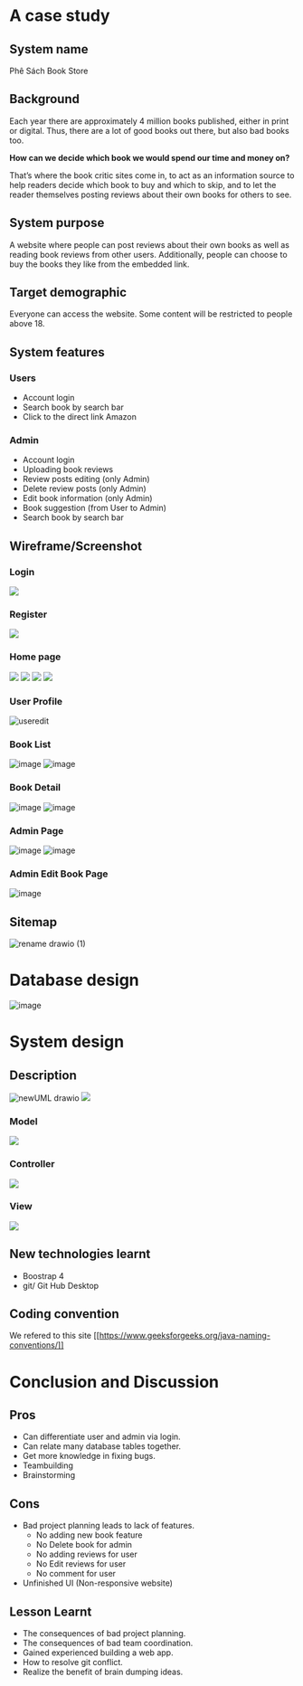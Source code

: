 # A case study  
## System name  
Phê Sách Book Store  
## Background  
Each year there are approximately 4 million books published, either in print or digital. Thus, there are a lot of good books out there, but also bad books too.  

**How can we decide which book we would spend our time and money on?**   

That’s where the book critic sites come in, to act as an information source to help readers decide which book to buy and which to skip, and to let the reader themselves posting reviews about their own books for others to see.
## System purpose  
A website where people can post reviews about their own books as well as reading book reviews from other users. Additionally, people can choose to buy the books they like from the embedded link.
## Target demographic  
Everyone can access the website. Some content will be restricted to people above 18.
## System features  
### Users
- Account login 
- Search book by search bar
- Click to the direct link Amazon
### Admin

- Account login  
- Uploading book reviews  
- Review posts editing (only Admin)  
- Delete review posts (only Admin)  
- Edit book information (only Admin)  
- Book suggestion (from User to Admin)  
- Search book by search bar

## Wireframe/Screenshot 
### Login
![](2022-07-18-19-06-52.png)
### Register
![](2022-07-18-19-07-40.png)
### Home page  
![](2022-07-18-19-10-39.png)
![](2022-07-18-19-10-50.png)
![](2022-07-18-19-11-01.png)
![](2022-07-18-19-12-01.png)
### User Profile
![useredit](https://user-images.githubusercontent.com/53222130/179523878-53f7b481-580e-460d-a570-5f0957168270.png)

### Book List
![image](https://user-images.githubusercontent.com/97070879/179509592-706acc8d-c79a-420d-b0aa-7a3a237e7774.png)
![image](https://user-images.githubusercontent.com/97070879/179509702-7f90bd22-a2ef-4ea2-9ab4-9942a8e244d2.png)
### Book Detail
![image](https://user-images.githubusercontent.com/97070879/179509860-85a07fed-5e5c-4ff7-b0ab-bebac0163eb5.png)
![image](https://user-images.githubusercontent.com/97070879/179509914-7020be92-230c-4e81-a561-6213ebe0eebf.png)
### Admin Page
![image](https://user-images.githubusercontent.com/97070879/179510270-d76b77ac-f8a1-4c10-9519-b3f77cacfe9e.png)
![image](https://user-images.githubusercontent.com/97070879/179510323-3636dcfa-7484-469a-930a-cd4dd2767432.png)
### Admin Edit Book Page
![image](https://user-images.githubusercontent.com/97070879/179510481-47de48e6-b63b-4e29-a3a7-5c101a781164.png)
## Sitemap  
![rename drawio (1)](https://user-images.githubusercontent.com/53222130/180460888-99c9d072-5e69-4b66-91fa-1db211470c4e.png)



# Database design  
![image](https://user-images.githubusercontent.com/97070879/179495755-050b0dcc-ac14-4398-8941-dc793066d53b.png)


# System design  
## Description  
![newUML drawio](https://user-images.githubusercontent.com/56794916/180467726-4ba7b37a-4c1d-40fe-9b4a-57c26f7b23d7.png)
![](https://user-images.githubusercontent.com/56794916/180607891-35d9fdd2-5ac7-44cf-8285-d9a7d85bc4d1.png)
### Model
![](2022-07-21-08-34-38.png)
### Controller
![](2022-07-21-08-35-05.png)
### View
![](2022-07-21-08-35-31.png)

## New technologies learnt  
- Boostrap 4
- git/ Git Hub Desktop
## Coding convention  
We refered to this site [[https://www.geeksforgeeks.org/java-naming-conventions/]]
# Conclusion and Discussion  
## Pros  
- Can differentiate user and admin via login.
- Can relate many database tables together.
- Get more knowledge in fixing bugs.
- Teambuilding
- Brainstorming
## Cons  
- Bad project planning leads to lack of features. 
  - No adding new book feature
  - No Delete book for admin
  - No adding reviews for user
  - No Edit reviews for user
  - No comment for user  
- Unfinished UI (Non-responsive website)
## Lesson Learnt

- The consequences of bad project planning.
- The consequences of bad team coordination.
- Gained experienced building a web app.
- How to resolve git conflict.
- Realize the benefit of brain dumping ideas.
